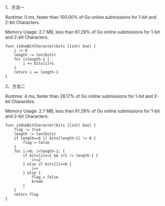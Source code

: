 1、方法一

Runtime: 0 ms, faster than 100.00% of Go online submissions for 1-bit and 2-bit Characters.

Memory Usage: 2.7 MB, less than 61.29% of Go online submissions for 1-bit and 2-bit Characters.
```
func isOneBitCharacter(bits []int) bool {
    i := 0
    length := len(bits)
    for i<length-1 {
        i += bits[i]+1
    }
    return i == length-1
}
```

2、方法二

Runtime: 4 ms, faster than 28.17% of Go online submissions for 1-bit and 2-bit Characters.

Memory Usage: 2.7 MB, less than 61.29% of Go online submissions for 1-bit and 2-bit Characters.
```
func isOneBitCharacter(bits []int) bool {
    flag := true
    length := len(bits)
    if length==0 || bits[length-1] != 0 {
        flag = false
    }
    for i:=0; i<length-1; {
        if bits[i]==1 && i+1 != length-1 {
            i+=2
        } else if bits[i]==0 {
            i++
        } else {
            flag = false
            break
        }
    }
    return flag
}
```
